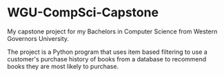 # WGU-CompSci-Capstone
My capstone project for my Bachelors in Computer Science from Western Governors University.

The project is a Python program that uses item based filtering to use a customer's purchase history of books from a database to recommend books they are most likely to purchase.
